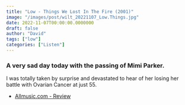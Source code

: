 ```yaml
---
title: "Low - Things We Lost In The Fire (2001)"
image: "/images/post/wilt_20221107_Low.Things.jpg"
date: 2022-11-07T00:00:00.0000000
draft: false
author: "David"
tags: ["low"]
categories: ["Listen"]
---
```

### A very sad day today with the passing of Mimi Parker.

 I was totally taken by surprise and devastated to hear of her losing her battle with Ovarian Cancer at just 55. 

-  [Allmusic.com - Review](https://www.allmusic.com/album/things-we-lost-in-the-fire-mw0000624971)
